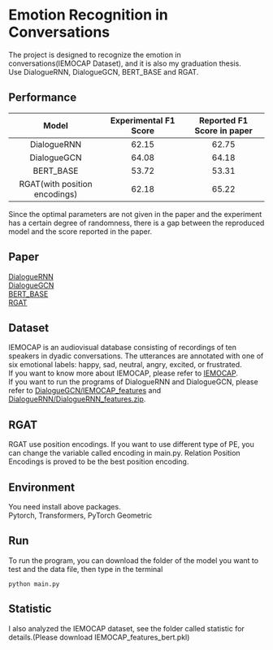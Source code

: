 # Emotion Recognition in Conversations
The project is designed to recognize the emotion in conversations(IEMOCAP Dataset), and it is also my graduation thesis.
<br />Use DialogueRNN, DialogueGCN, BERT_BASE and RGAT.

## Performance
|  Model  |  Experimental F1 Score  |  Reported F1 Score in paper  |
|  :----:  | :----:  | :----:  |
|  DialogueRNN  |  62.15  |62.75  |
|DialogueGCN|64.08|64.18|
|BERT_BASE|53.72|53.31|
|RGAT(with position encodings)|62.18|65.22|

Since the optimal parameters are not given in the paper and the experiment has a certain degree of randomness,
there is a gap between the reproduced model and the score reported in the paper.

## Paper
[DialogueRNN](https://arxiv.org/pdf/1811.00405.pdf) 
<br />[DialogueGCN](https://arxiv.org/pdf/1908.11540.pdf)
<br />[BERT_BASE](https://arxiv.org/pdf/1810.04805.pdf)
<br />[RGAT](https://www.aclweb.org/anthology/2020.emnlp-main.597.pdf)

## Dataset
IEMOCAP is an audiovisual database consisting of recordings of ten speakers in dyadic conversations. The utterances are annotated with one of six emotional labels: happy, sad, neutral, angry, excited, or frustrated.
<br />If you want to know more about IEMOCAP, please refer to [IEMOCAP](https://ecs.utdallas.edu/research/researchlabs/msp-lab/publications/Busso_2008_5.pdf).
<br />If you want to run the programs of DialogueRNN and DialogueGCN, please refer to 
[DialogueGCN/IEMOCAP_features](https://github.com/declare-lab/conv-emotion/tree/master/DialogueGCN/IEMOCAP_features) 
and
[DialogueRNN/DialogueRNN_features.zip](https://github.com/declare-lab/conv-emotion/blob/master/DialogueRNN/DialogueRNN_features.zip).

## RGAT
RGAT use position encodings. If you want to use different type of PE, you can change the variable called encoding in main.py.
Relation Position Encodings is proved to be the best position encoding.

## Environment
You need install above packages.
<br />Pytorch, Transformers, PyTorch Geometric

## Run
To run the program, you can download the folder of the model you want to test and the data file, then type in the terminal
```
python main.py
```

## Statistic
I also analyzed the IEMOCAP dataset, see the folder called statistic for details.(Please download IEMOCAP_features_bert.pkl)
